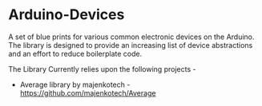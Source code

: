 Arduino-Devices
===============

A set of blue prints for various common electronic devices on the Arduino.
The library is designed to provide an increasing list of device abstractions and an effort to reduce boilerplate code.

The Library Currently relies upon the following projects -

* Average library by majenkotech - https://github.com/majenkotech/Average
